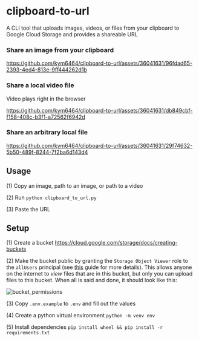 # clipboard-to-url

A CLI tool that uploads images, videos, or files from your clipboard to Google Cloud Storage and provides a shareable URL

### Share an image from your clipboard

https://github.com/kym6464/clipboard-to-url/assets/36041631/96fdad65-2393-4ed4-813e-9ff444262d1b

### Share a local video file

Video plays right in the browser

https://github.com/kym6464/clipboard-to-url/assets/36041631/db849cbf-f158-408c-b3f1-a72562f6942d


### Share an arbitrary local file

https://github.com/kym6464/clipboard-to-url/assets/36041631/29f74632-5b50-489f-8244-7f2ba6d143d4


## Usage

(1) Copy an image, path to an image, or path to a video

(2) Run `python clipboard_to_url.py`

(3) Paste the URL

## Setup

(1) Create a bucket https://cloud.google.com/storage/docs/creating-buckets

(2) Make the bucket public by granting the `Storage Object Viewer` role to the `allUsers` principal (see [this](https://cloud.google.com/storage/docs/access-control/making-data-public) guide for more details). This allows anyone on the internet to _view_ files that are in this bucket, but only you can upload files to this bucket. When all is said and done, it should look like this:

![bucket_permissions](https://github.com/kym6464/clipboard-to-url/assets/36041631/a50e0832-ff02-4ffb-84a2-69a711fa507f)

(3) Copy `.env.example` to `.env` and fill out the values

(4) Create a python virtual environment `python -m venv env`

(5) Install dependencies `pip install wheel && pip install -r requirements.txt`
